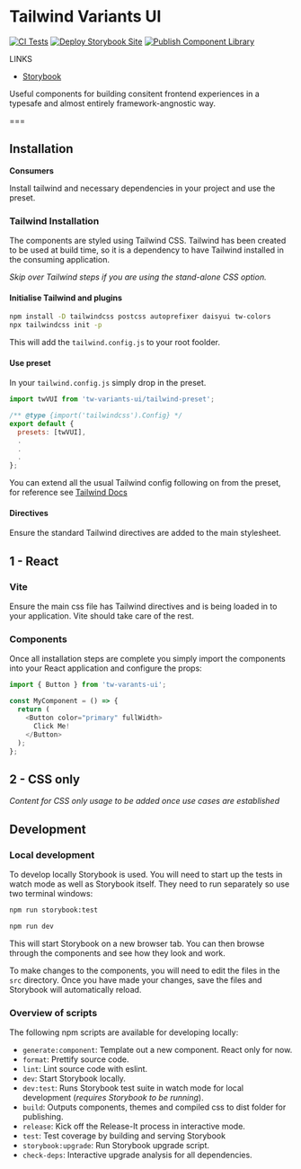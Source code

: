 # Tailwind Variants UI

<!-- ![Version](https://img.shields.io/github/package-json/v/skinread/tw-variants-ui/main) -->

[![CI Tests](https://github.com/skinread/tw-variants-ui/actions/workflows/test.yml/badge.svg)](https://github.com/skinread/tw-variants-ui/actions/workflows/test.yml)
[![Deploy Storybook Site](https://github.com/skinread/tw-variants-ui/actions/workflows/storybook.yml/badge.svg)](https://github.com/skinread/tw-variants-ui/actions/workflows/storybook.yml)
[![Publish Component Library](https://github.com/skinread/tw-variants-ui/actions/workflows/publish.yml/badge.svg)](https://github.com/skinread/tw-variants-ui/actions/workflows/publish.yml)

LINKS

- [Storybook]()

Useful components for building consitent frontend experiences in a typesafe and almost entirely framework-angnostic way.

===

## Installation

**Consumers**

Install tailwind and necessary dependencies in your project and use the preset.

### Tailwind Installation

The components are styled using Tailwind CSS. Tailwind has been created to be used at build time, so it is a dependency to have Tailwind installed in the consuming application.

_Skip over Tailwind steps if you are using the stand-alone CSS option._

#### Initialise Tailwind and plugins

```bash
npm install -D tailwindcss postcss autoprefixer daisyui tw-colors
npx tailwindcss init -p
```

This will add the `tailwind.config.js` to your root foolder.

#### Use preset

In your `tailwind.config.js` simply drop in the preset.

```js
import twVUI from 'tw-variants-ui/tailwind-preset';

/** @type {import('tailwindcss').Config} */
export default {
  presets: [twVUI],
  .
  .
  .
};

```

You can extend all the usual Tailwind config following on from the preset, for reference see [Tailwind Docs](https://tailwindcss.com/docs/guides/vite)

#### Directives

Ensure the standard Tailwind directives are added to the main stylesheet.

## 1 - React

### Vite

Ensure the main css file has Tailwind directives and is being loaded in to your application. Vite should take care of the rest.

### Components

Once all installation steps are complete you simply import the components into your React application and configure the props:

```js
import { Button } from 'tw-varants-ui';

const MyComponent = () => {
  return (
    <Button color="primary" fullWidth>
      Click Me!
    </Button>
  );
};
```

## 2 - CSS only

_Content for CSS only usage to be added once use cases are established_

## Development

### Local development

To develop locally Storybook is used. You will need to start up the tests in watch mode as well as Storybook itself. They need to run separately so use two terminal windows:

```bash
npm run storybook:test
```

```bash
npm run dev
```

This will start Storybook on a new browser tab. You can then browse through the components and see how they look and work.

To make changes to the components, you will need to edit the files in the `src` directory. Once you have made your changes, save the files and Storybook will automatically reload.

### Overview of scripts

The following npm scripts are available for developing locally:

- `generate:component`: Template out a new component. React only for now.
- `format`: Prettify source code.
- `lint`: Lint source code with eslint.
- `dev`: Start Storybook locally.
- `dev:test`: Runs Storybook test suite in watch mode for local development (_requires Storybook to be running_).
- `build`: Outputs components, themes and compiled css to dist folder for publishing.
- `release`: Kick off the Release-It process in interactive mode.
- `test`: Test coverage by building and serving Storybook
- `storybook:upgrade`: Run Storybook upgrade script.
- `check-deps`: Interactive upgrade analysis for all dependencies.
